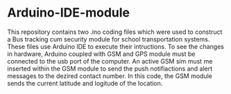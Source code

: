 # Arduino-IDE-module
This repository contains two .ino coding files which were used to construct a Bus tracking cum security module for school transportation systems.
These files use Arduino IDE to execute their intructions. To see the changes in hardware, Arduino coupled with GSM and GPS module must be connected to the usb port of the computer.
An active GSM sim must me inserted within the GSM module to send the push notifiactions and alert messages to the dezired contact number. In this code, the GSM module sends the current latitude and logitude of the location.
